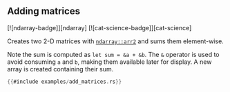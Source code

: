 ## Adding matrices
[![ndarray-badge]][ndarray] [![cat-science-badge]][cat-science]

Creates two 2-D matrices with [`ndarray::arr2`] and sums them element-wise.

Note the sum is computed as `let sum = &a + &b`. The `&` operator is used to avoid consuming `a` and `b`, making them available later for display. A new array is created containing their sum.

```rust
{{#include examples/add_matrices.rs}}
```

[`ndarray::arr2`]: https://docs.rs/ndarray/*/ndarray/fn.arr2.html
